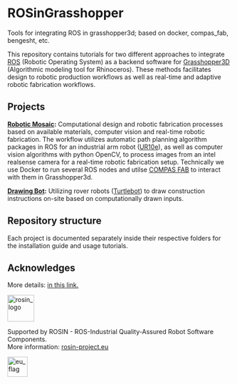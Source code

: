 # ROSinGrasshopper
Tools for integrating ROS in grasshopper3d; based on docker, compas_fab, bengesht, etc.


This repository contains tutorials for two different approaches to integrate [ROS](https://www.ros.org/) (Robotic Operating System) as a backend software for [Grasshopper3D ](https://www.grasshopper3d.com/)(Algorithmic modeling tool for Rhinoceros). These methods facilitates design to robotic production workflows as well as real-time and adaptive robotic fabrication workflows.

## Projects

**[Robotic Mosaic](http://www.iaacblog.com/programs/w-2-1-syllabus-faculty-2/):**
Computational design and robotic fabrication processes based on available materials, computer vision and real-time robotic fabrication.
The workflow utilizes automatic path planning algorithm packages in ROS for an industrial arm robot ([UR10e](https://www.universal-robots.com/products/ur10-robot/)), as well as computer vision algorithms with python OpenCV, to process images from an intel realsense camera for a real-time robotic fabrication setup. Technically we use Docker to run several ROS nodes and utilse [COMPAS FAB](https://gramaziokohler.github.io/compas_fab/latest/overview.html) to interact with them in Grasshopper3d.

**[Drawing Bot](http://www.iaacblog.com/programs/the-drawing-bot/):**
Utilizing rover robots ([Turtlebot](https://www.turtlebot.com/)) to draw construction instructions on-site based on computationally drawn inputs.


## Repository structure
Each project is documented separately inside their respective folders for the installation guide and usage tutorials.



## Acknowledges 
<!-- 
    ROSIN acknowledgement from the ROSIN press kit
    @ https://github.com/rosin-project/press_kit
-->

More details: <a href="https://iaac.net/rosin-new-robotic-setup/"> in this link. </a>

<a href="http://rosin-project.eu">
  <img src="http://rosin-project.eu/wp-content/uploads/rosin_ack_logo_wide.png" 
       alt="rosin_logo" height="60" >
</a>

Supported by ROSIN - ROS-Industrial Quality-Assured Robot Software Components.  
More information: <a href="http://rosin-project.eu">rosin-project.eu</a>

<img src="http://rosin-project.eu/wp-content/uploads/rosin_eu_flag.jpg" 
     alt="eu_flag" height="45" align="left" >  
